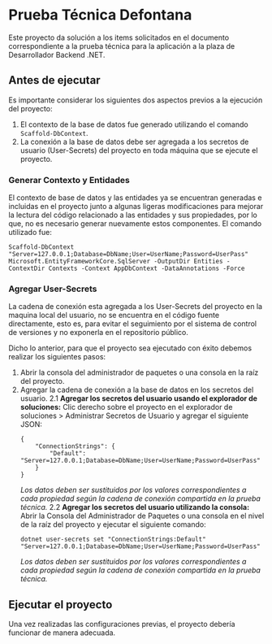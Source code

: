 # Prueba Técnica Defontana
Este proyecto da solución a los items solicitados en el documento correspondiente a la prueba técnica para la aplicación a la plaza de Desarrollador Backend .NET.

## Antes de ejecutar
Es importante considerar los siguientes dos aspectos previos a la ejecución del proyecto:

1. El contexto de la base de datos fue generado utilizando el comando `Scaffold-DbContext`.
2. La conexión a la base de datos debe ser agregada a los secretos de usuario (User-Secrets) del proyecto en toda máquina que se ejecute el proyecto.

### Generar Contexto y Entidades
El contexto de base de datos y las entidades ya se encuentran generadas e incluidas en el proyecto junto a algunas ligeras modificaciones para mejorar la lectura del código relacionado a las entidades y sus propiedades, por lo que, no es necesario generar nuevamente estos componentes.
El comando utilizado fue: 
```
Scaffold-DbContext "Server=127.0.0.1;Database=DbName;User=UserName;Password=UserPass" Microsoft.EntityFrameworkCore.SqlServer -OutputDir Entities -ContextDir Contexts -Context AppDbContext -DataAnnotations -Force
```

### Agregar User-Secrets
La cadena de conexión esta agregada a los User-Secrets del proyecto en la maquina local del usuario, no se encuentra en el código fuente directamente, esto es, para evitar el seguimiento por el sistema de control de versiones y no exponerla en el repositorio público. 

Dicho lo anterior, para que el proyecto sea ejecutado con éxito debemos realizar los siguientes pasos:

1. Abrir la consola del administrador de paquetes o una consola en la raíz del proyecto. 
2. Agregar la cadena de conexión a la base de datos en los secretos del usuario.
    2.1 **Agregar los secretos del usuario usando el explorador de soluciones:** Clic derecho sobre el proyecto en el explorador de soluciones > Administrar Secretos de Usuario y agregar el siguiente JSON:
    ```
    {
        "ConnectionStrings": {
            "Default": "Server=127.0.0.1;Database=DbName;User=UserName;Password=UserPass"
        }
    }
    ```
    *Los datos deben ser sustituidos por los valores correspondientes a cada propiedad según la cadena de conexión compartida en la prueba técnica.*
    2.2 **Agregar los secretos del usuario utilizando la consola:** Abrir la Consola del Administrador de Paquetes o una consola en el nivel de la raíz del proyecto y ejecutar el siguiente comando:
    ```
    dotnet user-secrets set "ConnectionStrings:Default" "Server=127.0.0.1;Database=DbName;User=UserName;Password=UserPass"
    ```
    *Los datos deben ser sustituidos por los valores correspondientes a cada propiedad según la cadena de conexión compartida en la prueba técnica.*

## Ejecutar el proyecto
Una vez realizadas las configuraciones previas, el proyecto debería funcionar de manera adecuada.

